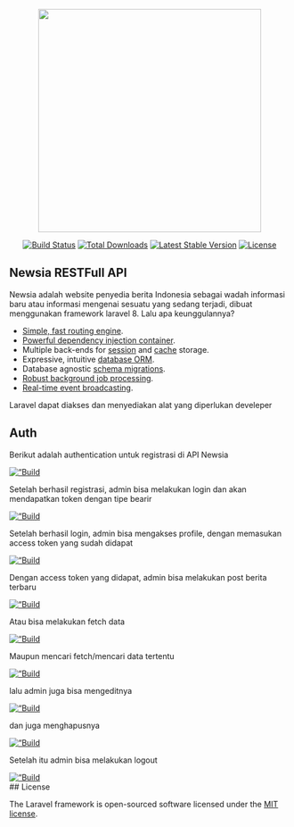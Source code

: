 <p align="center"><a href="https://laravel.com" target="_blank"><img src="https://raw.githubusercontent.com/laravel/art/master/logo-lockup/5%20SVG/2%20CMYK/1%20Full%20Color/laravel-logolockup-cmyk-red.svg" width="400"></a></p>

<p align="center">
<a href="https://travis-ci.org/laravel/framework"><img src="https://travis-ci.org/laravel/framework.svg" alt="Build Status"></a>
<a href="https://packagist.org/packages/laravel/framework"><img src="https://img.shields.io/packagist/dt/laravel/framework" alt="Total Downloads"></a>
<a href="https://packagist.org/packages/laravel/framework"><img src="https://img.shields.io/packagist/v/laravel/framework" alt="Latest Stable Version"></a>
<a href="https://packagist.org/packages/laravel/framework"><img src="https://img.shields.io/packagist/l/laravel/framework" alt="License"></a>
</p>

## Newsia RESTFull API

Newsia adalah website penyedia berita Indonesia sebagai wadah informasi baru atau informasi mengenai sesuatu yang sedang terjadi, dibuat menggunakan framework laravel 8. Lalu apa keunggulannya? 

- [Simple, fast routing engine](https://laravel.com/docs/routing).
- [Powerful dependency injection container](https://laravel.com/docs/container).
- Multiple back-ends for [session](https://laravel.com/docs/session) and [cache](https://laravel.com/docs/cache) storage.
- Expressive, intuitive [database ORM](https://laravel.com/docs/eloquent).
- Database agnostic [schema migrations](https://laravel.com/docs/migrations).
- [Robust background job processing](https://laravel.com/docs/queues).
- [Real-time event broadcasting](https://laravel.com/docs/broadcasting).

Laravel dapat diakses dan menyediakan alat yang diperlukan develeper

## Auth 

Berikut adalah authentication untuk registrasi di API Newsia

<p align=“center”>
<a href="https://i.imgur.com/PqMB4Ou.png"><img src="https://i.imgur.com/PqMB4Ou.png" alt=“Build Status”></a>
</br>

Setelah berhasil registrasi, admin bisa melakukan login dan akan mendapatkan token dengan tipe bearir

<p align=“center”>
<a href="https://i.imgur.com/dgwVF08.png"><img src="https://i.imgur.com/dgwVF08.png" alt=“Build Status”></a>
</br>

Setelah berhasil login, admin bisa mengakses profile, dengan memasukan access token yang sudah didapat

<p align=“center”>
<a href="https://i.imgur.com/pSJYt7j.png"><img src="https://i.imgur.com/pSJYt7j.png" alt=“Build Status”></a>
</br>

Dengan access token yang didapat, admin bisa melakukan post berita terbaru

<p align=“center”>
<a href="https://i.imgur.com/LTPB5lJ.png"><img src="https://i.imgur.com/LTPB5lJ.png" alt=“Build Status”></a>
</br>

Atau bisa melakukan fetch data

<p align=“center”>
<a href="https://i.imgur.com/Ex3fUn6.png"><img src="https://i.imgur.com/Ex3fUn6.png" alt=“Build Status”></a>
</br>

Maupun mencari fetch/mencari data tertentu

<p align=“center”>
<a href="https://i.imgur.com/B2OoEzZ.png"><img src="https://i.imgur.com/B2OoEzZ.png" alt=“Build Status”></a>
</br>

lalu admin juga bisa mengeditnya

<p align=“center”>
<a href="https://i.imgur.com/eDIxfHD.png"><img src="https://i.imgur.com/eDIxfHD.png" alt=“Build Status”></a>
</br>

dan juga menghapusnya

<p align=“center”>
<a href="https://i.imgur.com/6rE9dTT.png"><img src="https://i.imgur.com/6rE9dTT.png" alt=“Build Status”></a>
</br>

Setelah itu admin bisa melakukan logout

<p align=“center”>
<a href="https://i.imgur.com/DmfQxKf.png"><img src="https://i.imgur.com/DmfQxKf.png" alt=“Build Status”></a>
</br>
## License

The Laravel framework is open-sourced software licensed under the [MIT license](https://opensource.org/licenses/MIT).
